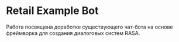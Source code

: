 # Retail Example Bot

Работа посвящена доработке существующего чат-бота на основе фреймворка для создания диалоговых систем RASA.
